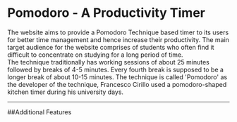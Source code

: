 # Pomodoro - A Productivity Timer
The website aims to provide a Pomodoro Technique based timer to its users for better time management and hence increase their productivity. The main target audience for the website comprises of students who often find it difficult to concentrate on studying for a long period of time.<br/>
The technique traditionally has working sessions of about 25 minutes followed by breaks of 4-5 minutes. Every fourth break is supposed to be a longer break of about 10-15 minutes. The technique is called 'Pomodoro' as the developer of the technique, Francesco Cirillo used a pomodoro-shaped kitchen timer during his university days.
<hr/>
##Additional Features
